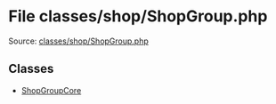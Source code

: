 File classes/shop/ShopGroup.php
=========

Source: [classes/shop/ShopGroup.php](https://github.com/PrestaShop/PrestaShop/blob/1.6.0.2/classes/shop/ShopGroup.php)


Classes
-------

* [ShopGroupCore](class.ShopGroupCore.md)

